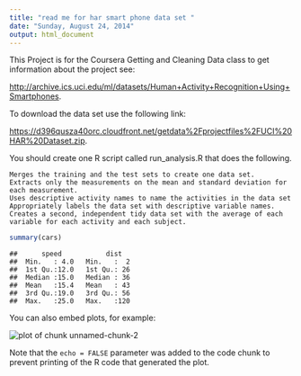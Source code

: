 ```yaml
---
title: "read me for har smart phone data set "
date: "Sunday, August 24, 2014"
output: html_document
---
```


This Project is for the Coursera Getting and Cleaning Data class to get information about the project see:

<http://archive.ics.uci.edu/ml/datasets/Human+Activity+Recognition+Using+Smartphones>.

To download the data set use the following link:

<https://d396qusza40orc.cloudfront.net/getdata%2Fprojectfiles%2FUCI%20HAR%20Dataset.zip>.


 You should create one R script called run_analysis.R that does the following. 

    Merges the training and the test sets to create one data set.
    Extracts only the measurements on the mean and standard deviation for each measurement. 
    Uses descriptive activity names to name the activities in the data set
    Appropriately labels the data set with descriptive variable names. 
    Creates a second, independent tidy data set with the average of each variable for each activity and each subject. 
    
    


```r
summary(cars)
```

```
##      speed           dist    
##  Min.   : 4.0   Min.   :  2  
##  1st Qu.:12.0   1st Qu.: 26  
##  Median :15.0   Median : 36  
##  Mean   :15.4   Mean   : 43  
##  3rd Qu.:19.0   3rd Qu.: 56  
##  Max.   :25.0   Max.   :120
```

You can also embed plots, for example:

![plot of chunk unnamed-chunk-2](figure/unnamed-chunk-2.png) 

Note that the `echo = FALSE` parameter was added to the code chunk to prevent printing of the R code that generated the plot.
